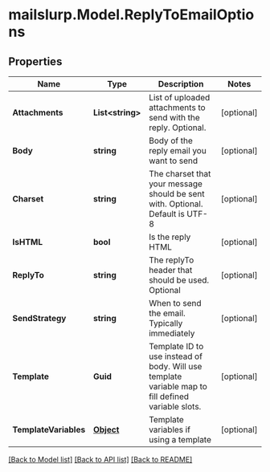 # mailslurp.Model.ReplyToEmailOptions
## Properties

Name | Type | Description | Notes
------------ | ------------- | ------------- | -------------
**Attachments** | **List&lt;string&gt;** | List of uploaded attachments to send with the reply. Optional. | [optional] 
**Body** | **string** | Body of the reply email you want to send | [optional] 
**Charset** | **string** | The charset that your message should be sent with. Optional. Default is UTF-8 | [optional] 
**IsHTML** | **bool** | Is the reply HTML | [optional] 
**ReplyTo** | **string** | The replyTo header that should be used. Optional | [optional] 
**SendStrategy** | **string** | When to send the email. Typically immediately | [optional] 
**Template** | **Guid** | Template ID to use instead of body. Will use template variable map to fill defined variable slots. | [optional] 
**TemplateVariables** | [**Object**](.md) | Template variables if using a template | [optional] 

[[Back to Model list]](../README.md#documentation-for-models) [[Back to API list]](../README.md#documentation-for-api-endpoints) [[Back to README]](../README.md)

